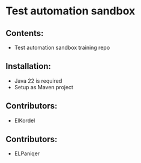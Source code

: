 # Test automation sandbox

## Contents:
- Test automation sandbox training repo

## Installation:
- Java 22 is required
- Setup as Maven project

## Contributors:
- ElKordel

## Contributors:
- ELPaniqer
